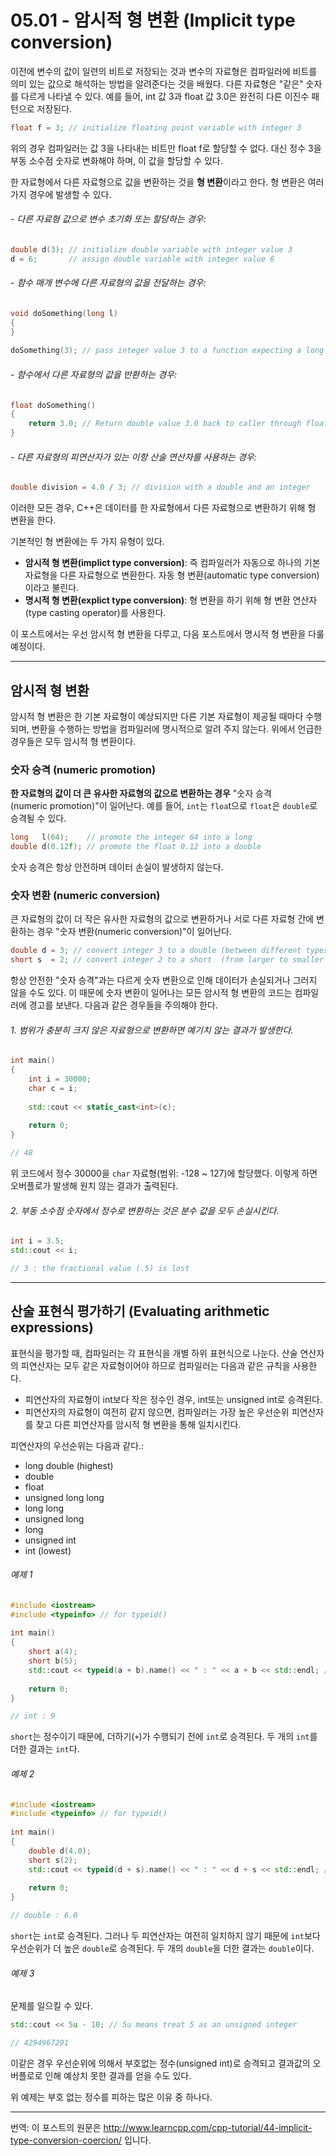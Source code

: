 # 05.01 - 암시적 형 변환 (Implicit type conversion)

이전에 변수의 값이 일련의 비트로 저장되는 것과 변수의 자료형은 컴파일러에 비트를 의미 있는 값으로 해석하는 방법을 알려준다는 것을 배웠다. 다른 자료형은 "같은" 숫자를 다르게 나타낼 수 있다. 예를 들어, int 값 3과 float 값 3.0은 완전히 다른 이진수 패턴으로 저장된다.

```cpp
float f = 3; // initialize floating point variable with integer 3
```

위의 경우 컴파일러는 값 3을 나타내는 비트만 float f로 할당할 수 없다. 대신 정수 3을 부동 소수점 숫자로 변화해야 하며, 이 값을 할당할 수 있다.

한 자료형에서 다른 자료형으로 값을 변환하는 것을 **형 변환**이라고 한다. 형 변환은 여러 가지 경우에 발생할 수 있다.

###### - 다른 자료형 값으로 변수 초기화 또는 할당하는 경우:

```cpp
double d(3); // initialize double variable with integer value 3
d = 6;       // assign double variable with integer value 6
```

###### - 함수 매개 변수에 다른 자료형의 값을 전달하는 경우:

```cpp
void doSomething(long l)
{
}
 
doSomething(3); // pass integer value 3 to a function expecting a long parameter
```

###### - 함수에서 다른 자료형의 값을 반환하는 경우:

```cpp
float doSomething()
{
    return 3.0; // Return double value 3.0 back to caller through float return type
}
```

###### - 다른 자료형의 피연산자가 있는 이항 산술 연산자를 사용하는 경우:

```cpp
double division = 4.0 / 3; // division with a double and an integer
```

이러한 모든 경우, C++은 데이터를 한 자료형에서 다른 자료형으로 변환하기 위해 형 변환을 한다.

기본적인 형 변환에는 두 가지 유형이 있다.

- **암시적 형 변환(implict type conversion)**: 즉 컴파일러가 자동으로 하나의 기본 자료형을 다른 자료형으로 변환한다. 자동 형 변환(automatic type conversion)이라고 불린다.
- **명시적 형 변환(explict type conversion)**: 형 변환을 하기 위해 형 변환 연산자(type casting operator)를 사용한다.

이 포스트에서는 우선 암시적 형 변환을 다루고, 다음 포스트에서 명시적 형 변환을 다룰 예정이다.

---

## 암시적 형 변환

암시적 형 변환은 한 기본 자료형이 예상되지만 다른 기본 자료형이 제공될 때마다 수행되며, 변환을 수행하는 방법을 컴파일러에 명시적으로 알려 주지 않는다. 위에서 언급한 경우들은 모두 암시적 형 변환이다.

### 숫자 승격 (numeric promotion)

**한 자료형의 값이 더 큰 유사한 자료형의 값으로 변환하는 경우** "숫자 승격(numeric promotion)"이 일어난다. 예를 들어, `int`는 `floa`t으로 `float`은 `double`로 승격될 수 있다.

```cpp
long   l(64);    // promote the integer 64 into a long
double d(0.12f); // promote the float 0.12 into a double
```

숫자 승격은 항상 안전하며 데이터 손실이 발생하지 않는다. 

### 숫자 변환 (numeric conversion)

큰 자료형의 값이 더 작은 유사한 자료형의 값으로 변환하거나 서로 다른 자료형 간에 변환하는 경우 "숫자 변환(numeric conversion)"이 일어난다.

```cpp
double d = 3; // convert integer 3 to a double (between different types)
short s  = 2; // convert integer 2 to a short  (from larger to smaller type)
```

항상 안전한 "숫자 승격"과는 다르게 숫자 변환으로 인해 데이터가 손실되거나 그러지 않을 수도 있다. 이 때문에 숫자 변환이 일어나는 모든 암시적 형 변환의 코드는 컴파일러에 경고를 보낸다. 다음과 같은 경우들을 주의해야 한다.

###### 1. 범위가 충분히 크지 않은 자료형으로 변환하면 예기치 않는 결과가 발생한다.

```cpp
int main()
{
    int i = 30000;
    char c = i;
 
    std::cout << static_cast<int>(c);
 
    return 0;
}

// 48
```

위 코드에서 정수 30000을 `char` 자료형(범위: -128 ~ 127)에 할당했다. 이렇게 하면 오버플로가 발생해 원치 않는 결과가 출력된다.

###### 2. 부동 소수점 숫자에서 정수로 변환하는 것은 분수 값을 모두 손실시킨다.

```cpp
int i = 3.5;
std::cout << i;

// 3 : the fractional value (.5) is lost
```

---

## 산술 표현식 평가하기 (Evaluating arithmetic expressions)

표현식을 평가할 때, 컴파일러는 각 표현식을 개별 하위 표현식으로 나눈다. 산술 연산자의 피연산자는 모두 같은 자료형이어야 하므로 컴파일러는 다음과 같은 규칙을 사용한다.

- 피연산자의 자료형이 int보다 작은 정수인 경우, int또는 unsigned int로 승격된다.
- 피연산자의 자료형이 여전히 같지 않으면, 컴파일러는 가장 높은 우선순위 피연산자를 찾고 다른 피연산자를 암시적 형 변환을 통해 일치시킨다.

피연산자의 우선순위는 다음과 같다.:

- long double (highest)
- double
- float
- unsigned long long
- long long
- unsigned long
- long
- unsigned int
- int (lowest)

###### 예제 1

```cpp
#include <iostream>
#include <typeinfo> // for typeid()
 
int main()
{
    short a(4);
    short b(5);
    std::cout << typeid(a + b).name() << " : " << a + b << std::endl; // show us the type of a + b
 
    return 0;
}

// int : 9
```

`short`는 정수이기 때문에, 더하기(`+`)가 수행되기 전에 `int`로 승격된다. 두 개의 `int`를 더한 결과는 `int`다.

###### 예제 2

```cpp
#include <iostream>
#include <typeinfo> // for typeid()
 
int main()
{
    double d(4.0);
    short s(2);
    std::cout << typeid(d + s).name() << " : " << d + s << std::endl; // show us the type of d + s
 
    return 0;
}

// double : 6.0
```

`short`는 `int`로 승격된다. 그러나 두 피연산자는 여전히 일치하지 않기 때문에 `int`보다 우선순위가 더 높은 `double`로 승격된다. 두 개의 `double`을 더한 결과는 `double`이다.

###### 예제 3

문제를 일으킬 수 있다.

```cpp
std::cout << 5u - 10; // 5u means treat 5 as an unsigned integer

// 4294967291
```

이같은 경우 우선순위에 의해서 부호없는 정수(unsigned int)로 승격되고 결과값의 오버플로로 인해 예상치 못한 결과를 얻을 수도 있다.

위 예제는 부호 없는 정수를 피하는 많은 이유 중 하나다.

---

번역: 이 포스트의 원문은 http://www.learncpp.com/cpp-tutorial/44-implicit-type-conversion-coercion/ 입니다.
